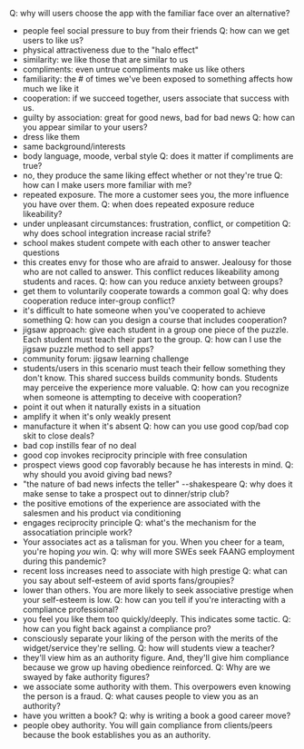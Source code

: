 Q: why will users choose the app with the familiar face over an alternative?
- people feel social pressure to buy from their friends
Q: how can we get users to like us?
- physical attractiveness due to the "halo effect"
- similarity: we like those that are similar to us
- compliments: even untrue compliments make us like others
- familiarity: the # of times we've been exposed to something affects how much we like it
- cooperation: if we succeed together, users associate that success with us.
- guilty by association: great for good news, bad for bad news
Q: how can you appear similar to your users?
- dress like them
- same background/interests
- body language, moode, verbal style
Q: does it matter if compliments are true?
- no, they produce the same liking effect whether or not they're true
Q: how can I make users more familiar with me?
- repeated exposure. The more a customer sees you, the more influence you have over them.
Q: when does repeated exposure reduce likeability?
- under unpleasant circumstances: frustration, conflict, or competition
Q: why does school integration increase racial strife?
- school makes student compete with each other to answer teacher questions
- this creates envy for those who are afraid to answer. Jealousy for those who are not called to answer. This conflict reduces likeability among students and races.
Q: how can you reduce anxiety between groups?
- get them to voluntarily cooperate towards a common goal
Q: why does cooperation reduce inter-group conflict?
- it's difficult to hate someone when you've cooperated to achieve something
Q: how can you design a course that includes cooperation?
- jigsaw approach: give each student in a group one piece of the puzzle. Each student must teach their part to the group.
Q: how can I use the jigsaw puzzle method to sell apps?
- community forum: jigsaw learning challenge
- students/users in this scenario must teach their fellow something they don't know. This shared success builds community bonds. Students may perceive the experience more valuable.
Q: how can you recognize when someone is attempting to deceive with cooperation?
- point it out when it naturally exists in a situation
- amplify it when it's only weakly present
- manufacture it when it's absent
Q: how can you use good cop/bad cop skit to close deals?
- bad cop instills fear of no deal
- good cop invokes reciprocity principle with free consulation
- prospect views good cop favorably because he has interests in mind. 
Q: why should you avoid giving bad news?
- "the nature of bad news infects the teller" --shakespeare
Q: why does it make sense to take a prospect out to dinner/strip club?
- the positive emotions of the experience are associated with the salesmen and his product via conditioning
- engages reciprocity principle
Q: what's the mechanism for the assocatiation principle work?
- Your associates act as a talisman for you. When you cheer for a team, you're hoping _you_ win.
Q: why will more SWEs seek FAANG employment during this pandemic?
- recent loss increases need to associate with high prestige
Q: what can you say about self-esteem of avid sports fans/groupies?
- lower than others. You are more likely to seek associative prestige when your self-esteem is low.
Q: how can you tell if you're interacting with a compliance professional?
- you feel you like them too quickly/deeply. This indicates some tactic.
Q: how can you fight back against a compliance pro?
- consciously separate your liking of the person with the merits of the widget/service they're selling. 
Q: how will students view a teacher?
- they'll view him as an authority figure. And, they'll give him compliance because we grow up having obedience reinforced. 
Q: Why are we swayed by fake authority figures?
- we associate some authority with them. This overpowers even knowing the person is a fraud.
Q: what causes people to view you as an authority?
- have you written a book?
Q: why is writing a book a good career move?
- people obey authority. You will gain compliance from clients/peers because the book establishes you as an authority.
